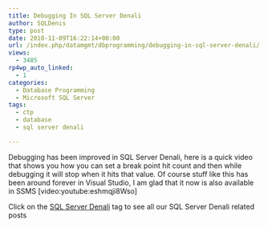 ```yaml
---
title: Debugging In SQL Server Denali
author: SQLDenis
type: post
date: 2010-11-09T16:22:14+00:00
url: /index.php/datamgmt/dbprogramming/debugging-in-sql-server-denali/
views:
  - 3485
rp4wp_auto_linked:
  - 1
categories:
  - Database Programming
  - Microsoft SQL Server
tags:
  - ctp
  - database
  - sql server denali

---
```

Debugging has been improved in SQL Server Denali, here is a quick video that shows you how you can set a break point hit count and then while debugging it will stop when it hits that value. Of course stuff like this has been around forever in Visual Studio, I am glad that it now is also available in SSMS [video:youtube:eshmqji8Wso] 

Click on the [SQL Server Denali][1] tag to see all our SQL Server Denali related posts

 [1]: /index.php/All/sql+server+denali: